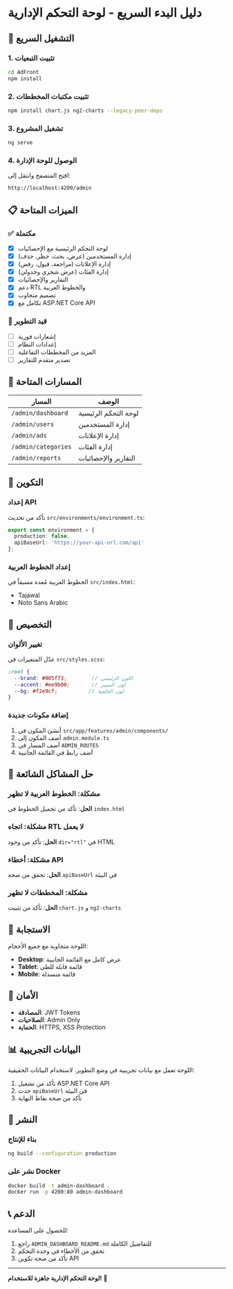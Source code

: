 # دليل البدء السريع - لوحة التحكم الإدارية

## 🚀 التشغيل السريع

### 1. تثبيت التبعيات
```bash
cd AdFront
npm install
```

### 2. تثبيت مكتبات المخططات
```bash
npm install chart.js ng2-charts --legacy-peer-deps
```

### 3. تشغيل المشروع
```bash
ng serve
```

### 4. الوصول للوحة الإدارة
افتح المتصفح وانتقل إلى:
```
http://localhost:4200/admin
```

## 📋 الميزات المتاحة

### ✅ مكتملة
- [x] لوحة التحكم الرئيسية مع الإحصائيات
- [x] إدارة المستخدمين (عرض، بحث، حظر، حذف)
- [x] إدارة الإعلانات (مراجعة، قبول، رفض)
- [x] إدارة الفئات (عرض شجري وجدولي)
- [x] التقارير والإحصائيات
- [x] دعم RTL والخطوط العربية
- [x] تصميم متجاوب
- [x] تكامل مع ASP.NET Core API

### 🔄 قيد التطوير
- [ ] إشعارات فورية
- [ ] إعدادات النظام
- [ ] المزيد من المخططات التفاعلية
- [ ] تصدير متقدم للتقارير

## 🎯 المسارات المتاحة

| المسار | الوصف |
|--------|--------|
| `/admin/dashboard` | لوحة التحكم الرئيسية |
| `/admin/users` | إدارة المستخدمين |
| `/admin/ads` | إدارة الإعلانات |
| `/admin/categories` | إدارة الفئات |
| `/admin/reports` | التقارير والإحصائيات |

## 🔧 التكوين

### إعداد API
تأكد من تحديث `src/environments/environment.ts`:
```typescript
export const environment = {
  production: false,
  apiBaseUrl: 'https://your-api-url.com/api'
};
```

### إعداد الخطوط العربية
الخطوط العربية مُعدة مسبقاً في `src/index.html`:
- Tajawal
- Noto Sans Arabic

## 🎨 التخصيص

### تغيير الألوان
عدّل المتغيرات في `src/styles.scss`:
```scss
:root {
  --brand: #005f73;        // اللون الرئيسي
  --accent: #ee9b00;       // لون التمييز
  --bg: #f2e9cf;          // لون الخلفية
}
```

### إضافة مكونات جديدة
1. أنشئ المكون في `src/app/features/admin/components/`
2. أضف المكون إلى `admin.module.ts`
3. أضف المسار في `ADMIN_ROUTES`
4. أضف رابط في القائمة الجانبية

## 🐛 حل المشاكل الشائعة

### مشكلة: الخطوط العربية لا تظهر
**الحل**: تأكد من تحميل الخطوط في `index.html`

### مشكلة: اتجاه RTL لا يعمل
**الحل**: تأكد من وجود `dir="rtl"` في HTML

### مشكلة: أخطاء API
**الحل**: تحقق من صحة `apiBaseUrl` في البيئة

### مشكلة: المخططات لا تظهر
**الحل**: تأكد من تثبيت `chart.js` و `ng2-charts`

## 📱 الاستجابة

اللوحة متجاوبة مع جميع الأحجام:
- **Desktop**: عرض كامل مع القائمة الجانبية
- **Tablet**: قائمة قابلة للطي
- **Mobile**: قائمة منسدلة

## 🔐 الأمان

- **المصادقة**: JWT Tokens
- **الصلاحيات**: Admin Only
- **الحماية**: HTTPS, XSS Protection

## 📊 البيانات التجريبية

اللوحة تعمل مع بيانات تجريبية في وضع التطوير. لاستخدام البيانات الحقيقية:
1. تأكد من تشغيل ASP.NET Core API
2. حدث `apiBaseUrl` في البيئة
3. تأكد من صحة نقاط النهاية

## 🚀 النشر

### بناء للإنتاج
```bash
ng build --configuration production
```

### نشر على Docker
```bash
docker build -t admin-dashboard .
docker run -p 4200:80 admin-dashboard
```

## 📞 الدعم

للحصول على المساعدة:
1. راجع `ADMIN_DASHBOARD_README.md` للتفاصيل الكاملة
2. تحقق من الأخطاء في وحدة التحكم
3. تأكد من صحة تكوين API

---

**لوحة التحكم الإدارية جاهزة للاستخدام!** 🎉
